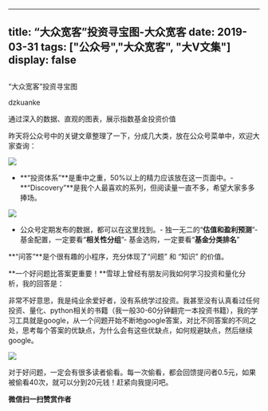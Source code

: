 
---
title:   “大众宽客”投资寻宝图-大众宽客
date: 2019-03-31
tags: ["公众号","大众宽客", "大V文集"]
display: false
---


## 



“大众宽客”投资寻宝图




dzkuanke




通过深入的数据、直观的图表，展示指数基金投资价值




昨天将公众号中的关键文章整理了一下，分成几大类，放在公众号菜单中，欢迎大家查询：





<img class="" data-copyright="0" data-ratio="0.9259259259259259" data-s="300,640" src="https://mmbiz.qpic.cn/mmbiz_jpg/PKw3FQPmhIjt6fTgUrW2ibKHgZKMolrDedHuvuscwwzSWxjYiciagrErxPcLt0whwibwH6ZEIb8n637BQ29T6Gx1ew/640?wx_fmt=jpeg" data-type="jpeg" data-w="1080" style="font-family: -apple-system-font, BlinkMacSystemFont, &quot;Helvetica Neue&quot;, &quot;PingFang SC&quot;, &quot;Hiragino Sans GB&quot;, &quot;Microsoft YaHei UI&quot;, &quot;Microsoft YaHei&quot;, Arial, sans-serif;"/>


- **“投资体系”**是重中之重，50%以上的精力应该放在这一页面中。- **“Discovery”**是我个人最喜欢的系列，但阅读量一直不多，希望大家多多捧场。






 

<img class="" data-copyright="0" data-ratio="0.9222222222222223" data-s="300,640" src="https://mmbiz.qpic.cn/mmbiz_jpg/PKw3FQPmhIjt6fTgUrW2ibKHgZKMolrDeEaXs7JElmWv9MgnFWAS89v6Mq3hgMPm2S1EuXjDQ2Q6jRvG4o0Pia8A/640?wx_fmt=jpeg" data-type="jpeg" data-w="1080" style=""/>


- 公众号定期发布的数据，都可以在这里找到。- 独一无二的“**估值和盈利预测**”- 基金配置，一定要看“**相关性分组**”- 基金选购，一定要看“**基金分类排名**”




 

**“问答”**是个很有趣的小程序，充分体现了“问题” 和 “知识” 的价值。



**一个好问题比答案更重要！**雪球上曾经有朋友问我如何学习投资和量化分析，我的回答是：



非常不好意思，我是纯业余爱好者，没有系统学过投资。我甚至没有认真看过任何投资、量化、python相关的书籍（我一般30-60分钟翻完一本投资书籍），我的学习工具就是google，从一个问题开始不断地google答案，对比不同答案的不同之处，思考每个答案的优缺点，为什么会有这些优缺点，如何规避缺点，然后继续google。

<img class="" data-copyright="0" data-ratio="1.5888888888888888" data-s="300,640" src="https://mmbiz.qpic.cn/mmbiz_jpg/PKw3FQPmhIjt6fTgUrW2ibKHgZKMolrDep87DmhQEGT0d2fDPXpe2LSj3CIODMl7WbXh9lavibgicq76ENrMsDvcw/640?wx_fmt=jpeg" data-type="jpeg" data-w="1080" style=""/>



对于好问题，一定会有很多读者偷看。每一次偷看，都会回馈提问者0.5元，如果被偷看40次，就可以分到20元钱！赶紧向我提问吧。










**微信扫一扫赞赏作者**













